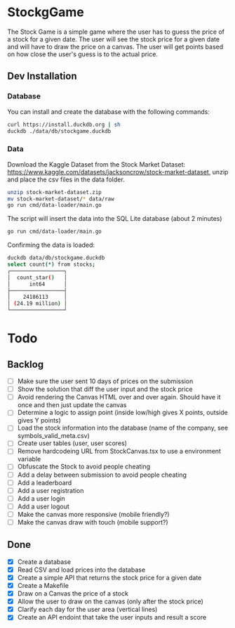 # StockgGame
The Stock Game is a simple game where the user has to guess the price of a stock for a given date. The user will see the stock price for a given date and will have to draw the price on a canvas. The user will get points based on how close the user's guess is to the actual price.

## Dev Installation

### Database

You can install and create the database with the following commands:

```sh
curl https://install.duckdb.org | sh
duckdb ./data/db/stockgame.duckdb
```

### Data

Download the Kaggle Dataset from the Stock Market Dataset: https://www.kaggle.com/datasets/jacksoncrow/stock-market-dataset, unzip and place the csv files in the data folder.

```sh
unzip stock-market-dataset.zip
mv stock-market-dataset/* data/raw
go run cmd/data-loader/main.go
```

The script will insert the data into the SQL Lite database (about 2 minutes)

```sh
go run cmd/data-loader/main.go
```

Confirming the data is loaded:

```sh
duckdb data/db/stockgame.duckdb
select count(*) from stocks;
┌─────────────────┐
│  count_star()   │
│      int64      │
├─────────────────┤
│    24186113     │
│ (24.19 million) │
└─────────────────┘
```

# Todo

## Backlog


- [ ] Make sure the user sent 10 days of prices on the submission
- [ ] Show the solution that diff the user input and the stock price
- [ ] Avoid rendering the Canvas HTML over and over again. Should have it once and then just update the canvas
- [ ] Determine a logic to assign point (inside low/high gives X points, outside gives Y points)
- [ ] Load the stock information into the database (name of the company, see symbols_valid_meta.csv)
- [ ] Create user tables (user, user scores)
- [ ] Remove hardcodeing URL from StockCanvas.tsx to use a environment variable
- [ ] Obfuscate the Stock to avoid people cheating
- [ ] Add a delay between submission to avoid people cheating
- [ ] Add a leaderboard
- [ ] Add a user registration
- [ ] Add a user login
- [ ] Add a user logout
- [ ] Make the canvas more responsive (mobile friendly?)
- [ ] Make the canvas draw with touch (mobile support?)

## Done

- [x] Create a database
- [x] Read CSV and load prices into the database
- [x] Create a simple API that returns the stock price for a given date
- [x] Create a Makefile
- [x] Draw on a Canvas the price of a stock
- [x] Allow the user to draw on the canvas (only after the stock price)
- [x] Clarify each day for the user area (vertical lines)
- [x] Create an API endoint that take the user inputs and result a score